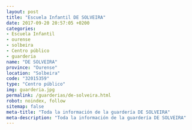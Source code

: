 ```yaml
---
layout: post
title: "Escuela Infantil DE SOLVEIRA"
date: 2017-09-20 20:57:05 +0200
categories:
- Escuela Infantil
- ourense
- solbeira
- Centro público
- guarderia
name: "DE SOLVEIRA"
province: "Ourense"
location: "Solbeira"
code: "32015359"
type: "Centro público"
img: guarderia.jpg
permalink: /guarderias/de-solveira.html
robot: noindex, follow
sitemap: false
meta-title: "Toda la información de la guardería DE SOLVEIRA"
meta-description: "Toda la información de la guardería DE SOLVEIRA"
---
```


